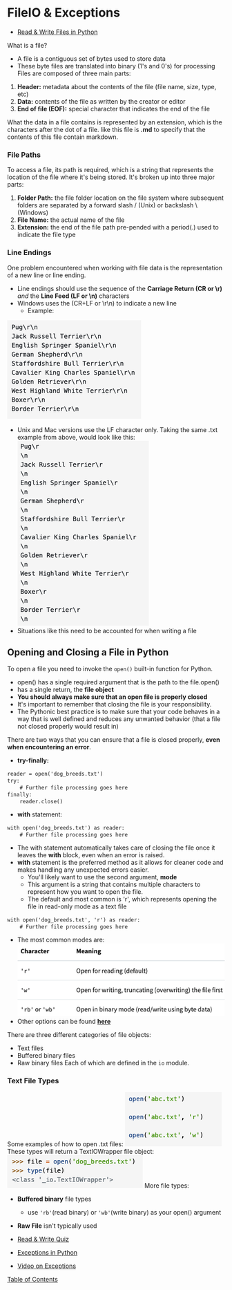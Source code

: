 # FileIO & Exceptions

- [Read & Write Files in Python](https://realpython.com/read-write-files-python/)


What is a file? 
  - A file is a contiguous set of bytes used to store data
  - These byte files are translated into binary (1's and 0's) for processing
Files are composed of three main parts:
  1. **Header:** metadata about the contents of the file (file name, size, type, etc)
  2. **Data:** contents of the file as written by the creator or editor
  3. **End of file (EOF):** special character that indicates the end of the file

What the data in a file contains is represented by an extension, which is the characters after the dot of a file. like this file is **.md** to specify that the contents of this file contain markdown. 

### File Paths
To access a file, its path is required, which is a string that represents the location of the file where it's being stored. It's broken up into three major parts:
1. **Folder Path:** the file folder location on the file system where subsequent folders are separated by a forward slash / (Unix) or backslash \ (Windows)
2. **File Name:** the actual name of the file
3. **Extension:** the end of the file path pre-pended with a period(.) used to indicate the file type

### Line Endings
One problem encountered when working with file data is the representation of a new line or line ending.
- Line endings should use the sequence of the **Carriage Return (CR or \r)** _and_ the **Line Feed (LF or \n)** characters
- Windows uses the (CR+LF or \r\n) to indicate a new line
  - Example:

![cr+lf windows](img-read-fs/windows-cr+lf.png)
- Unix and Mac  versions use the LF character only. Taking the same .txt example from above, would look like this:
![lf unix and mac](img-read-fs/unix-mac-lf.png)
- Situations like this need to be accounted for when writing a file

## Opening and Closing a File in Python
To open a file you need to invoke the ```open()``` built-in function for Python.
- open() has a single required argument that is the path to the file.open()
- has a single return, the **file object**
- **You should always make sure that an open file is properly closed**
- It's important to remember that closing the file is your responsibility. 
- The Pythonic best practice is to make sure that your code behaves in a way that is well defined and reduces any unwanted behavior (that a file not closed properly would result in)

There are two ways that you can ensure that a file is closed properly, **even when encountering an error**.
- **try-finally:**
```
reader = open('dog_breeds.txt')
try:
    # Further file processing goes here
finally:
    reader.close()
```
- **with** statement:
```
with open('dog_breeds.txt') as reader:
    # Further file processing goes here
```
- The with statement automatically takes care of closing the file once it leaves the **with** block, even when an error is raised. 
- **with** statement is the preferred method as it allows for cleaner code and makes handling any unexpected errors easier.
  - You'll likely want to use the second argument, **mode**
  - This argument is a string that contains multiple characters to represent how you want to open the file.
  - The default and most common is 'r', which represents opening the file in read-only mode as a text file
``` 
with open('dog_breeds.txt', 'r') as reader:
    # Further file processing goes here
```
- The most common modes are:
![mode options](img-read-fs/mode-options.png)
- Other options can be found **[here](https://docs.python.org/3/library/functions.html#open)**

There are three different categories of file objects:
- Text files
- Buffered binary files
- Raw binary files
Each of which are defined in the ```io``` module. 

### Text File Types
Some examples of how to open .txt files:
![open() example](img-read-fs/open-example.png)
These types will return a TextIOWrapper file object:
![TextIOWrapper return](img-read-fs/open-return.png)
More file types:
- **Buffered binary** file types
  - use ```'rb'```(read binary) or ```'wb'```(write binary) as your open() argument  
- **Raw File** isn't typically used

- [Read & Write Quiz](https://realpython.com/quizzes/read-write-files-python/)

- [Exceptions in Python](https://realpython.com/python-exceptions/)
- [Video on Exceptions](https://realpython.com/courses/reading-and-writing-files-python/)

[Table of Contents](../README.md)
